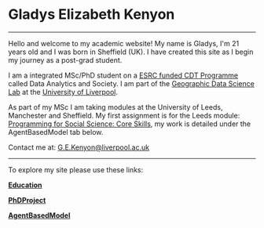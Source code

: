 # Gladys Elizabeth Kenyon
---
Hello and welcome to my academic website! My name is Gladys, I'm 21 years old and I was born in Sheffield (UK). I have created this site as I begin my journey as a post-grad student.

I am a integrated MSc/PhD student on a [ESRC funded CDT Programme](https://datacdt.org/) called Data Analytics and Society. I am part of the [Geographic Data Science Lab](https://www.liverpool.ac.uk/geographic-data-science/) at the [University of Liverpool](https://www.liverpool.ac.uk/). 

As part of my MSc I am taking modules at the University of Leeds, Manchester and Sheffield. My first assignment is for the Leeds module: [Programming for Social Science: Core Skills](https://www.geog.leeds.ac.uk/courses/computing/study/core-python-phd/), my work is detailed under the AgentBasedModel tab below. 

Contact me at:
G.E.Kenyon@liverpool.ac.uk

---
To explore my site please use these links:

**[Education](Education.md)**

**[PhDProject](PhD_Project.md)**

**[AgentBasedModel](AgentBasedModel.md)**


